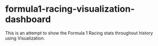 # formula1-racing-visualization-dashboard
This is an attempt to show the Formula 1 Racing stats throughout history using Visualization.
